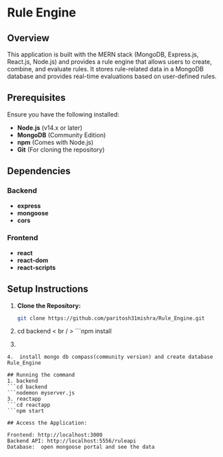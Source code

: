 # Rule Engine

## Overview

This application is built with the MERN stack (MongoDB, Express.js, React.js, Node.js) and provides a rule engine that allows users to create, combine, and evaluate rules. It stores rule-related data in a MongoDB database and provides real-time evaluations based on user-defined rules.

## Prerequisites

Ensure you have the following installed:

- **Node.js** (v14.x or later)
- **MongoDB** (Community Edition)
- **npm** (Comes with Node.js)
- **Git** (For cloning the repository)

## Dependencies

### Backend

- **express**
- **mongoose**
- **cors**

### Frontend

- **react**
- **react-dom**
- **react-scripts**

## Setup Instructions

1. **Clone the Repository:**

   ```bash or Vscode terminal
   git clone https://github.com/paritosh31mishra/Rule_Engine.git
2.    cd backend < br / >
     ```npm install
3.  ```mongoose
   ```npm install mongodb
4.  install mongo db compass(community version) and create database Rule_Engine

## Running the command
1. backend
   ```cd backend
   ```nodemon myserver.js
3. reactapp
   ```cd reactapp
   ```npm start

## Access the Application:

Frontend: http://localhost:3000
Backend API: http://localhost:5556/ruleapi
Database:  open mongoose portal and see the data

   





